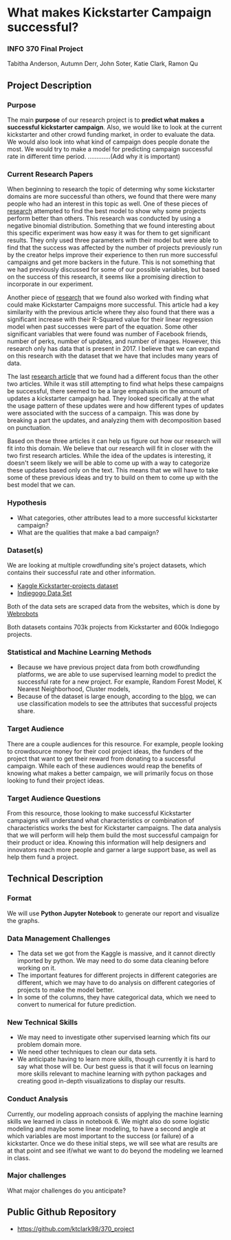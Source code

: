 # What makes Kickstarter Campaign successful?

### INFO 370 Final Project
Tabitha Anderson, Autumn Derr, John Soter, Katie Clark, Ramon Qu

## Project Description

### Purpose
The main **purpose** of our research project is to **predict what makes a successful kickstarter campaign**.
Also, we would like to look at the current kickstarter and other crowd funding market, in order to evaluate the data. We would also look into what kind of campaign does people donate the most.  We would try to make a model for predicting campaign successful rate in different time period. .............(Add why it is important)
### Current Research Papers
When beginning to research the topic of determing why some kickstarter domains are more successful than others, we found that there were many people who had an interest in this topic as well. One of these pieces of [research](https://github.com/ktclark98/370_project/blob/master/paper/Crowdfunding_Success.pdf) attempted to find the best model to show why some projects perform better than others. This research was conducted by using a negative binomial distribution. Something that we found interesting about this specific experiment was how easy it was for them to get significant results. They only used three parameters with their model but were able to find that the success was affected by the number of projects previously run by the creator helps improve their experience to then run more successful campaigns and get more backers in the future. This is not something that we had previously discussed for some of our possible variables, but based on the success of this research, it seems like a promising direction to incorporate in our experiment.

Another piece of [research](https://github.com/ktclark98/370_project/blob/master/paper/Predicting_the_Success_of_Kickstarter_Campaigns.pdf) that we found also worked with finding what could make Kickstarter Campaigns more successful. This article had a key similarity with the previous article where they also found that there was a significant increase with their R-Squared value for their linear regression model when past successes were part of the equation. Some other significant variables that were found was number of Facebook friends, number of perks, number of updates, and number of images. However, this research only has data that is present in 2017. I believe that we can expand on this research with the dataset that we have that includes many years of data.

The last [research article](https://github.com/ktclark98/370_project/blob/master/paper/Show_me_the_money!_An_analysis_of_project_updates_during_crowdfunding_campaigns.pdf) that we found had a different focus than the other two articles. While it was still attempting to find what helps these campaigns be successful, there seemed to be a large empahasis on the amount of updates a kickstarter campaign had. They looked specifically at the what the usage pattern of these updates were and how different types of updates were associated with the success of a campaign. This was done by breaking a part the updates, and analyzing them with decomposition based on punctuation. 

Based on these three articles it can help us figure out how our research will fit into this domain. We believe that our research will fit in closer with the two first research articles. While the idea of the updates is interesting, it doesn't seem likely we will be able to come up with a way to categorize these updates based only on the text. This means that we will have to take some of these previous ideas and try to build on them to come up with the best model that we can.

### Hypothesis
- What categories, other attributes lead to a more successful kickstarter campaign?
- What are the qualities that make a bad campaign?

### Dataset(s)
We are looking at multiple crowdfunding site's project datasets, which contains their successful rate and other information.  
- [Kaggle Kickstarter-projects dataset](https://webrobots.io/kickstarter-datasets/)
- [Indiegogo Data Set](https://webrobots.io/indiegogo-dataset/)

Both of the data sets are scraped data from the websites, which is done by [Webrobots](https://webrobots.io/)

Both datasets contains 703k projects from Kickstarter and 600k Indiegogo projects.

### Statistical and Machine Learning Methods
- Because we have previous project data from both crowdfunding platforms, we are able to use supervised learning model to predict the successful rate for a new project. For example, Random Forest Model, K Nearest Neighborhood, Cluster models,
- Because of the dataset is large enough, according to the [blog](https://www.datasciencecentral.com/profiles/blogs/which-machine-learning-algorithm-should-i-use), we can use classification models to see the attributes that successful projects share.

### Target Audience
There are a couple audiences for this resource. For example, people looking to crowdsource money for their cool project ideas, the funders of the project that want to get their reward from donating to a successful campaign. While each of these audiences would reap the benefits of knowing what makes a better campaign, we will primarily focus on those looking to fund their project ideas.

### Target Audience Questions
From this resource, those looking to make successful Kickstarter campaigns will understand what characteristics or combination of characteristics works the best for Kickstarter campaigns. The data analysis that we will perform will help them build the most successful campaign for their product or idea. Knowing this information will help designers and innovators reach more people and garner a large support base, as well as help them fund a project.


## Technical Description

### Format
 We will use **Python Jupyter Notebook** to generate our report and visualize the graphs.

### Data Management Challenges
 - The data set we got from the Kaggle is massive, and it cannot directly imported by python. We may need to do some data cleaning before working on it.
 - The important features for different projects in different categories are different, which we may have to do analysis on different categories of projects to make the model better.
 - In some of the columns, they have categorical data, which we need to convert to numerical for future prediction.

### New Technical Skills
 - We may need to investigate other supervised learning which fits our problem domain more.
 - We need other techniques to clean our data sets.
 - We anticipate having to learn more skills, though currently it is hard to say what those will be. Our best guess is that it will focus on learning more skills relevant to machine learning with python packages and creating good in-depth visualizations to display our results.

### Conduct Analysis
 Currently, our modeling approach consists of applying the machine learning skills we learned in class in notebook 6. We might also do some logistic modeling and maybe some linear modeling, to have a second angle at which variables are most important to the success (or failure) of a kickstarter. Once we do these initial steps, we will see what are results are at that point and see if/what we want to do beyond the modeling we learned in class.

### Major challenges
 What major challenges do you anticipate?


## Public Github Repository
-  https://github.com/ktclark98/370_project
